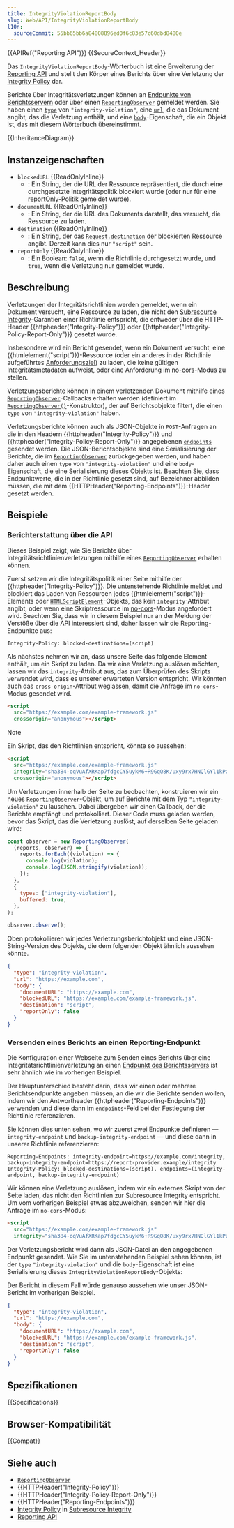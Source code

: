 ```yaml
---
title: IntegrityViolationReportBody
slug: Web/API/IntegrityViolationReportBody
l10n:
  sourceCommit: 55bb65bb6a84808896ed0f6c83e57c60dbd8480e
---
```


{{APIRef("Reporting API")}} {{SecureContext_Header}}

Das `IntegrityViolationReportBody`-Wörterbuch ist eine Erweiterung der [Reporting API](/de/docs/Web/API/Reporting_API) und stellt den Körper eines Berichts über eine Verletzung der [Integrity Policy](/de/docs/Web/HTTP/Reference/Headers/Integrity-Policy) dar.

Berichte über Integritätsverletzungen können an [Endpunkte von Berichtsservern](/de/docs/Web/API/Reporting_API#reporting_server_endpoints) oder über einen [`ReportingObserver`](/de/docs/Web/API/ReportingObserver) gemeldet werden. Sie haben einen [`type`](/de/docs/Web/API/Report/type) von `"integrity-violation"`, eine [`url`](/de/docs/Web/API/Report/url), die das Dokument angibt, das die Verletzung enthält, und eine [`body`](/de/docs/Web/API/Report/body)-Eigenschaft, die ein Objekt ist, das mit diesem Wörterbuch übereinstimmt.

{{InheritanceDiagram}}

## Instanzeigenschaften

- `blockedURL` {{ReadOnlyInline}}
  - : Ein String, der die URL der Ressource repräsentiert, die durch eine durchgesetzte Integritätspolitik blockiert wurde (oder nur für eine [reportOnly](#reportonly)-Politik gemeldet wurde).
- `documentURL` {{ReadOnlyInline}}
  - : Ein String, der die URL des Dokuments darstellt, das versucht, die Ressource zu laden.
- `destination` {{ReadOnlyInline}}
  - : Ein String, der das [`Request.destination`](/de/docs/Web/API/Request/destination#script) der blockierten Ressource angibt.
    Derzeit kann dies nur `"script"` sein.
- `reportOnly` {{ReadOnlyInline}}
  - : Ein Boolean: `false`, wenn die Richtlinie durchgesetzt wurde, und `true`, wenn die Verletzung nur gemeldet wurde.

## Beschreibung

Verletzungen der Integritätsrichtlinien werden gemeldet, wenn ein Dokument versucht, eine Ressource zu laden, die nicht den [Subresource Integrity](/de/docs/Web/Security/Subresource_Integrity)-Garantien einer Richtlinie entspricht, die entweder über die HTTP-Header {{httpheader("Integrity-Policy")}} oder {{httpheader("Integrity-Policy-Report-Only")}} gesetzt wurde.

Insbesondere wird ein Bericht gesendet, wenn ein Dokument versucht, eine {{htmlelement("script")}}-Ressource (oder ein anderes in der Richtlinie aufgeführtes [Anforderungsziel](/de/docs/Web/API/Request/destination)) zu laden, die keine gültigen Integritätsmetadaten aufweist, oder eine Anforderung im [no-cors](/de/docs/Web/API/Request/mode#no-cors)-Modus zu stellen.

Verletzungsberichte können in einem verletzenden Dokument mithilfe eines [`ReportingObserver`](/de/docs/Web/API/ReportingObserver)-Callbacks erhalten werden (definiert im [`ReportingObserver()`](/de/docs/Web/API/ReportingObserver/ReportingObserver)-Konstruktor), der auf Berichtsobjekte filtert, die einen `type` von `"integrity-violation"` haben.

Verletzungsberichte können auch als JSON-Objekte in `POST`-Anfragen an die in den Headern {{httpheader("Integrity-Policy")}} und {{httpheader("Integrity-Policy-Report-Only")}} angegebenen [`endpoints`](/de/docs/Web/HTTP/Reference/Headers/Integrity-Policy#endpoints) gesendet werden. Die JSON-Berichtsobjekte sind eine Serialisierung der Berichte, die im [`ReportingObserver`](/de/docs/Web/API/ReportingObserver) zurückgegeben werden, und haben daher auch einen `type` von `"integrity-violation"` und eine `body`-Eigenschaft, die eine Serialisierung dieses Objekts ist. Beachten Sie, dass Endpunktwerte, die in der Richtlinie gesetzt sind, auf Bezeichner abbilden müssen, die mit dem {{HTTPHeader("Reporting-Endpoints")}}-Header gesetzt werden.

## Beispiele

### Berichterstattung über die API

Dieses Beispiel zeigt, wie Sie Berichte über Integritätsrichtlinienverletzungen mithilfe eines [`ReportingObserver`](/de/docs/Web/API/ReportingObserver) erhalten können.

Zuerst setzen wir die Integritätspolitik einer Seite mithilfe der {{httpheader("Integrity-Policy")}}. Die untenstehende Richtlinie meldet und blockiert das Laden von Ressourcen jedes {{htmlelement("script")}}-Elements oder [`HTMLScriptElement`](/de/docs/Web/API/HTMLScriptElement)-Objekts, das kein `integrity`-Attribut angibt, oder wenn eine Skriptressource im [no-cors](/de/docs/Web/API/Request/mode#no-cors)-Modus angefordert wird. Beachten Sie, dass wir in diesem Beispiel nur an der Meldung der Verstöße über die API interessiert sind, daher lassen wir die Reporting-Endpunkte aus:

```http
Integrity-Policy: blocked-destinations=(script)
```

Als nächstes nehmen wir an, dass unsere Seite das folgende Element enthält, um ein Skript zu laden. Da wir eine Verletzung auslösen möchten, lassen wir das `integrity`-Attribut aus, das zum Überprüfen des Skripts verwendet wird, dass es unserer erwarteten Version entspricht. Wir könnten auch das `cross-origin`-Attribut weglassen, damit die Anfrage im `no-cors`-Modus gesendet wird.

```html
<script
  src="https://example.com/example-framework.js"
  crossorigin="anonymous"></script>
```

> [!NOTE]
> Ein Skript, das den Richtlinien entspricht, könnte so aussehen:
>
> ```html
> <script
>   src="https://example.com/example-framework.js"
>   integrity="sha384-oqVuAfXRKap7fdgcCY5uykM6+R9GqQ8K/uxy9rx7HNQlGYl1kPzQho1wx4JwY8wC"
>   crossorigin="anonymous"></script>
> ```

Um Verletzungen innerhalb der Seite zu beobachten, konstruieren wir ein neues [`ReportingObserver`](/de/docs/Web/API/ReportingObserver)-Objekt, um auf Berichte mit dem Typ `"integrity-violation"` zu lauschen. Dabei übergeben wir einen Callback, der die Berichte empfängt und protokolliert. Dieser Code muss geladen werden, bevor das Skript, das die Verletzung auslöst, auf derselben Seite geladen wird:

```js
const observer = new ReportingObserver(
  (reports, observer) => {
    reports.forEach((violation) => {
      console.log(violation);
      console.log(JSON.stringify(violation));
    });
  },
  {
    types: ["integrity-violation"],
    buffered: true,
  },
);

observer.observe();
```

Oben protokollieren wir jedes Verletzungsberichtobjekt und eine JSON-String-Version des Objekts, die dem folgenden Objekt ähnlich aussehen könnte.

```json
{
  "type": "integrity-violation",
  "url": "https://example.com",
  "body": {
    "documentURL": "https://example.com",
    "blockedURL": "https://example.com/example-framework.js",
    "destination": "script",
    "reportOnly": false
  }
}
```

### Versenden eines Berichts an einen Reporting-Endpunkt

Die Konfiguration einer Webseite zum Senden eines Berichts über eine Integritätsrichtlinienverletzung an einen [Endpunkt des Berichtsservers](/de/docs/Web/API/Reporting_API#reporting_server_endpoints) ist sehr ähnlich wie im vorherigen Beispiel.

Der Hauptunterschied besteht darin, dass wir einen oder mehrere Berichtsendpunkte angeben müssen, an die wir die Berichte senden wollen, indem wir den Antwortheader {{httpheader("Reporting-Endpoints")}} verwenden und diese dann im `endpoints`-Feld bei der Festlegung der Richtlinie referenzieren.

Sie können dies unten sehen, wo wir zuerst zwei Endpunkte definieren — `integrity-endpoint` und `backup-integrity-endpoint` — und diese dann in unserer Richtlinie referenzieren:

```http
Reporting-Endpoints: integrity-endpoint=https://example.com/integrity, backup-integrity-endpoint=https://report-provider.example/integrity
Integrity-Policy: blocked-destinations=(script), endpoints=(integrity-endpoint, backup-integrity-endpoint)
```

Wir können eine Verletzung auslösen, indem wir ein externes Skript von der Seite laden, das nicht den Richtlinien zur Subresource Integrity entspricht. Um vom vorherigen Beispiel etwas abzuweichen, senden wir hier die Anfrage im `no-cors`-Modus:

```html
<script
  src="https://example.com/example-framework.js"
  integrity="sha384-oqVuAfXRKap7fdgcCY5uykM6+R9GqQ8K/uxy9rx7HNQlGYl1kPzQho1wx4JwY8wC"></script>
```

Der Verletzungsbericht wird dann als JSON-Datei an den angegebenen Endpunkt gesendet. Wie Sie im untenstehenden Beispiel sehen können, ist der `type` `"integrity-violation"` und die `body`-Eigenschaft ist eine Serialisierung dieses `IntegrityViolationReportBody`-Objekts:

Der Bericht in diesem Fall würde genauso aussehen wie unser JSON-Bericht im vorherigen Beispiel.

```json
{
  "type": "integrity-violation",
  "url": "https://example.com",
  "body": {
    "documentURL": "https://example.com",
    "blockedURL": "https://example.com/example-framework.js",
    "destination": "script",
    "reportOnly": false
  }
}
```

## Spezifikationen

{{Specifications}}

## Browser-Kompatibilität

{{Compat}}

## Siehe auch

- [`ReportingObserver`](/de/docs/Web/API/ReportingObserver)
- {{HTTPHeader("Integrity-Policy")}}
- {{HTTPHeader("Integrity-Policy-Report-Only")}}
- {{HTTPHeader("Reporting-Endpoints")}}
- [Integrity Policy](/de/docs/Web/Security/Subresource_Integrity#integrity_policy) in [Subresource Integrity](/de/docs/Web/Security/Subresource_Integrity#integrity_policy)
- [Reporting API](/de/docs/Web/API/Reporting_API)
